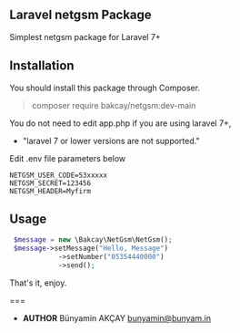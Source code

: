 ## Laravel netgsm Package

Simplest netgsm package for Laravel 7+

## Installation

You should install this package through Composer.

>composer require bakcay/netgsm:dev-main


You do not need to edit app.php if you are using laravel 7+,
- "laravel 7 or lower versions are not supported."

Edit .env file parameters below

```env
NETGSM_USER_CODE=53xxxxx
NETGSM_SECRET=123456
NETGSM_HEADER=Myfirm
```


## Usage


```php
 $message = new \Bakcay\NetGsm\NetGsm();
 $message->setMessage("Hello, Message")
            ->setNumber("05354440000")
            ->send();
```



That's it, enjoy.

===


- **AUTHOR** Bünyamin AKÇAY bunyamin@bunyam.in


